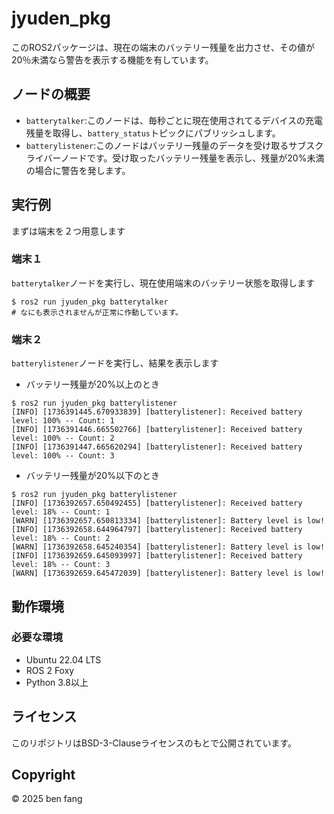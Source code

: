 # jyuden_pkg
このROS2パッケージは、現在の端末のバッテリー残量を出力させ、その値が20％未満なら警告を表示する機能を有しています。
## ノードの概要
- `batterytalker`:このノードは、毎秒ごとに現在使用されてるデバイスの充電残量を取得し、`battery_status`トピックにパブリッシュします。
- `batterylistener`:このノードはバッテリー残量のデータを受け取るサブスクライバーノードです。受け取ったバッテリー残量を表示し、残量が20%未満の場合に警告を発します。
## 実行例
まずは端末を２つ用意します
### 端末１

`batterytalker`ノードを実行し、現在使用端末のバッテリー状態を取得します
```
$ ros2 run jyuden_pkg batterytalker
# なにも表示されませんが正常に作動しています。
```
### 端末２
`batterylistener`ノードを実行し、結果を表示します
- バッテリー残量が20%以上のとき
```
$ ros2 run jyuden_pkg batterylistener
[INFO] [1736391445.670933839] [batterylistener]: Received battery level: 100% -- Count: 1
[INFO] [1736391446.665502766] [batterylistener]: Received battery level: 100% -- Count: 2
[INFO] [1736391447.665620294] [batterylistener]: Received battery level: 100% -- Count: 3
```
- バッテリー残量が20%以下のとき
```
$ ros2 run jyuden_pkg batterylistener
[INFO] [1736392657.650492455] [batterylistener]: Received battery level: 18% -- Count: 1
[WARN] [1736392657.650813334] [batterylistener]: Battery level is low!
[INFO] [1736392658.644964797] [batterylistener]: Received battery level: 18% -- Count: 2
[WARN] [1736392658.645240354] [batterylistener]: Battery level is low!
[INFO] [1736392659.645093997] [batterylistener]: Received battery level: 18% -- Count: 3
[WARN] [1736392659.645472039] [batterylistener]: Battery level is low!
```
## 動作環境
### 必要な環境
- Ubuntu 22.04 LTS
- ROS 2 Foxy
- Python 3.8以上

## ライセンス
このリポジトリはBSD-3-Clauseライセンスのもとで公開されています。

## Copyright
© 2025 ben fang

